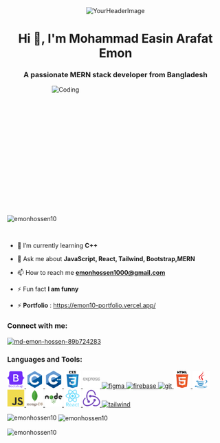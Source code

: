  
 <!-- ![YourHeaderImage](https://repository-images.githubusercontent.com/588181932/e36ec678-7984-4cdd-8e4c-a3932772ff8e) -->
 <div align="center">
  <img src="https://miro.medium.com/v2/resize:fit:996/1*CPyoGtQi0LmN0E5defCryQ.gif" alt="YourHeaderImage">
</div>
 
 
<h1 align="center">Hi 👋, I'm Mohammad Easin Arafat Emon</h1>
<h3 align="center">A passionate MERN stack developer from Bangladesh</h3>


<img   align="right" alt="Coding" width="400" height="300"  src="https://www.pramukhdigital.com/wp-content/uploads/2018/07/New-PNC-Animated-Banners.gif"/>

<p align="left"> <img src="https://komarev.com/ghpvc/?username=emonhossen10&label=Profile%20views&color=0e75b6&style=flat" alt="emonhossen10" /> </p>

<p align="left"> <a href="https://twitter.com/" target="blank"><img src="https://img.shields.io/twitter/follow/?logo=twitter&style=for-the-badge" alt="" /></a> </p>


- 🌱 I’m currently learning **C++**

- 💬 Ask me about **JavaScript, React, Tailwind, Bootstrap,MERN**

- 📫 How to reach me **emonhossen1000@gmail.com**

- ⚡ Fun fact **I am funny**

- ⚡  **Portfolio** : https://emon10-portfolio.vercel.app/

 

<h3 align="left">Connect with me:</h3>
<p align="left">
<a href="https://www.linkedin.com/in/mohammademon92/" target="blank"><img align="center" src="https://raw.githubusercontent.com/rahuldkjain/github-profile-readme-generator/master/src/images/icons/Social/linked-in-alt.svg" alt="md-emon-hossen-89b724283" height="30" width="40" /></a>
</p>

<h3 align="left">Languages and Tools:</h3>
<p align="left"> <a href="https://getbootstrap.com" target="_blank" rel="noreferrer"> <img src="https://raw.githubusercontent.com/devicons/devicon/master/icons/bootstrap/bootstrap-plain-wordmark.svg" alt="bootstrap" width="40" height="40"/> </a> <a href="https://www.cprogramming.com/" target="_blank" rel="noreferrer"> <img src="https://raw.githubusercontent.com/devicons/devicon/master/icons/c/c-original.svg" alt="c" width="40" height="40"/> </a> <a href="https://www.w3schools.com/cpp/" target="_blank" rel="noreferrer"> <img src="https://raw.githubusercontent.com/devicons/devicon/master/icons/cplusplus/cplusplus-original.svg" alt="cplusplus" width="40" height="40"/> </a> <a href="https://www.w3schools.com/css/" target="_blank" rel="noreferrer"> <img src="https://raw.githubusercontent.com/devicons/devicon/master/icons/css3/css3-original-wordmark.svg" alt="css3" width="40" height="40"/> </a> <a href="https://expressjs.com" target="_blank" rel="noreferrer"> <img src="https://raw.githubusercontent.com/devicons/devicon/master/icons/express/express-original-wordmark.svg" alt="express" width="40" height="40"/> </a> <a href="https://www.figma.com/" target="_blank" rel="noreferrer"> <img src="https://www.vectorlogo.zone/logos/figma/figma-icon.svg" alt="figma" width="40" height="40"/> </a> <a href="https://firebase.google.com/" target="_blank" rel="noreferrer"> <img src="https://www.vectorlogo.zone/logos/firebase/firebase-icon.svg" alt="firebase" width="40" height="40"/> </a> <a href="https://git-scm.com/" target="_blank" rel="noreferrer"> <img src="https://www.vectorlogo.zone/logos/git-scm/git-scm-icon.svg" alt="git" width="40" height="40"/> </a> <a href="https://www.w3.org/html/" target="_blank" rel="noreferrer"> <img src="https://raw.githubusercontent.com/devicons/devicon/master/icons/html5/html5-original-wordmark.svg" alt="html5" width="40" height="40"/> </a> <a href="https://www.java.com" target="_blank" rel="noreferrer"> <img src="https://raw.githubusercontent.com/devicons/devicon/master/icons/java/java-original.svg" alt="java" width="40" height="40"/> </a> <a href="https://developer.mozilla.org/en-US/docs/Web/JavaScript" target="_blank" rel="noreferrer"> <img src="https://raw.githubusercontent.com/devicons/devicon/master/icons/javascript/javascript-original.svg" alt="javascript" width="40" height="40"/> </a> <a href="https://www.mongodb.com/" target="_blank" rel="noreferrer"> <img src="https://raw.githubusercontent.com/devicons/devicon/master/icons/mongodb/mongodb-original-wordmark.svg" alt="mongodb" width="40" height="40"/> </a> <a href="https://nodejs.org" target="_blank" rel="noreferrer"> <img src="https://raw.githubusercontent.com/devicons/devicon/master/icons/nodejs/nodejs-original-wordmark.svg" alt="nodejs" width="40" height="40"/> </a> <a href="https://reactjs.org/" target="_blank" rel="noreferrer"> <img src="https://raw.githubusercontent.com/devicons/devicon/master/icons/react/react-original-wordmark.svg" alt="react" width="40" height="40"/> </a> <a href="https://redux.js.org" target="_blank" rel="noreferrer"> <img src="https://raw.githubusercontent.com/devicons/devicon/master/icons/redux/redux-original.svg" alt="redux" width="40" height="40"/> </a> <a href="https://tailwindcss.com/" target="_blank" rel="noreferrer"> <img src="https://www.vectorlogo.zone/logos/tailwindcss/tailwindcss-icon.svg" alt="tailwind" width="40" height="40"/> </a> </p>

<p><img align="left" src="https://github-readme-stats.vercel.app/api/top-langs?username=emonhossen10&show_icons=true&locale=en&layout=compact" alt="emonhossen10" /></p>

<p>&nbsp;<img align="center" src="https://github-readme-stats.vercel.app/api?username=emonhossen10&show_icons=true&locale=en" alt="emonhossen10" /></p>

<p><img align="center" src="https://github-readme-streak-stats.herokuapp.com/?user=emonhossen10&" alt="emonhossen10" /></p>
